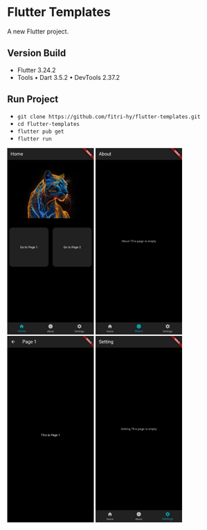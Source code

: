 # Flutter Templates

A new Flutter project.

## Version Build

- Flutter 3.24.2
- Tools • Dart 3.5.2 • DevTools 2.37.2

## Run Project

- `git clone https://github.com/fitri-hy/flutter-templates.git`
- `cd flutter-templates`
- `flutter pub get`
- `flutter run`

<img src="./assets/ss1.png" alt="ss1" width="200"/>
<img src="./assets/ss2.png" alt="ss2" width="200"/>
<img src="./assets/ss3.png" alt="ss3" width="200"/>
<img src="./assets/ss4.png" alt="ss4" width="200"/>
